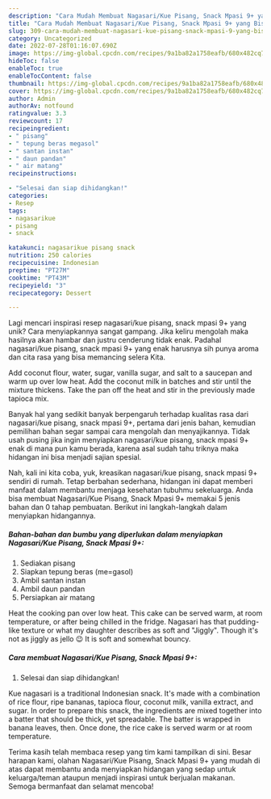 ```yaml
---
description: "Cara Mudah Membuat Nagasari/Kue Pisang, Snack Mpasi 9+ yang Bisa Manjain Lidah"
title: "Cara Mudah Membuat Nagasari/Kue Pisang, Snack Mpasi 9+ yang Bisa Manjain Lidah"
slug: 309-cara-mudah-membuat-nagasari-kue-pisang-snack-mpasi-9-yang-bisa-manjain-lidah
category: Uncategorized
date: 2022-07-28T01:16:07.690Z
image: https://img-global.cpcdn.com/recipes/9a1ba82a1758eafb/680x482cq70/nagasarikue-pisang-snack-mpasi-9-foto-resep-utama.jpg
hideToc: false
enableToc: true
enableTocContent: false
thumbnail: https://img-global.cpcdn.com/recipes/9a1ba82a1758eafb/680x482cq70/nagasarikue-pisang-snack-mpasi-9-foto-resep-utama.jpg
cover: https://img-global.cpcdn.com/recipes/9a1ba82a1758eafb/680x482cq70/nagasarikue-pisang-snack-mpasi-9-foto-resep-utama.jpg
author: Admin
authorAv: notfound
ratingvalue: 3.3
reviewcount: 17
recipeingredient:
- " pisang"
- " tepung beras megasol"
- " santan instan"
- " daun pandan"
- " air matang"
recipeinstructions:

- "Selesai dan siap dihidangkan!"
categories:
- Resep
tags:
- nagasarikue
- pisang
- snack

katakunci: nagasarikue pisang snack 
nutrition: 250 calories
recipecuisine: Indonesian
preptime: "PT27M"
cooktime: "PT43M"
recipeyield: "3"
recipecategory: Dessert

---
```





Lagi mencari inspirasi resep nagasari/kue pisang, snack mpasi 9+ yang unik? Cara menyiapkannya sangat gampang. Jika keliru mengolah maka hasilnya akan hambar dan justru cenderung tidak enak. Padahal nagasari/kue pisang, snack mpasi 9+ yang enak harusnya sih punya aroma dan cita rasa yang bisa memancing selera Kita.





Add coconut flour, water, sugar, vanilla sugar, and salt to a saucepan and warm up over low heat. Add the coconut milk in batches and stir until the mixture thickens. Take the pan off the heat and stir in the previously made tapioca mix.

Banyak hal yang sedikit banyak berpengaruh terhadap kualitas rasa dari nagasari/kue pisang, snack mpasi 9+, pertama dari jenis bahan, kemudian pemilihan bahan segar sampai cara mengolah dan menyajikannya. Tidak usah pusing jika ingin menyiapkan nagasari/kue pisang, snack mpasi 9+ enak di mana pun kamu berada, karena asal sudah tahu triknya maka hidangan ini bisa menjadi sajian spesial.






Nah, kali ini kita coba, yuk, kreasikan nagasari/kue pisang, snack mpasi 9+ sendiri di rumah. Tetap berbahan sederhana, hidangan ini dapat memberi manfaat dalam membantu menjaga kesehatan tubuhmu sekeluarga. Anda bisa membuat Nagasari/Kue Pisang, Snack Mpasi 9+ memakai 5 jenis bahan dan 0 tahap pembuatan. Berikut ini langkah-langkah dalam menyiapkan hidangannya.

<!--inarticleads1-->

##### Bahan-bahan dan bumbu yang diperlukan dalam menyiapkan Nagasari/Kue Pisang, Snack Mpasi 9+:

1. Sediakan  pisang
1. Siapkan  tepung beras (me=gasol)
1. Ambil  santan instan
1. Ambil  daun pandan
1. Persiapkan  air matang


Heat the cooking pan over low heat. This cake can be served warm, at room temperature, or after being chilled in the fridge. Nagasari has that pudding-like texture or what my daughter describes as soft and &#34;Jiggly&#34;. Though it&#39;s not as jiggly as jello 😉 It is soft and somewhat bouncy. 

<!--inarticleads2-->

##### Cara membuat Nagasari/Kue Pisang, Snack Mpasi 9+:


1. Selesai dan siap dihidangkan!

Kue nagasari is a traditional Indonesian snack. It&#39;s made with a combination of rice flour, ripe bananas, tapioca flour, coconut milk, vanilla extract, and sugar. In order to prepare this snack, the ingredients are mixed together into a batter that should be thick, yet spreadable. The batter is wrapped in banana leaves, then. Once done, the rice cake is served warm or at room temperature. 

Terima kasih telah membaca resep yang tim kami tampilkan di sini. Besar harapan kami, olahan Nagasari/Kue Pisang, Snack Mpasi 9+ yang mudah di atas dapat membantu anda menyiapkan hidangan yang sedap untuk keluarga/teman ataupun menjadi inspirasi untuk berjualan makanan. Semoga bermanfaat dan selamat mencoba!
